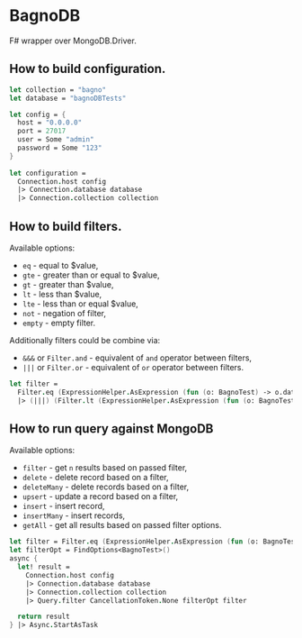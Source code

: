 # BagnoDB

F# wrapper over MongoDB.Driver.

## How to build configuration.

```fsharp
let collection = "bagno"
let database = "bagnoDBTests"

let config = {
  host = "0.0.0.0"
  port = 27017
  user = Some "admin"
  password = Some "123"
}
  
let configuration =
  Connection.host config
  |> Connection.database database
  |> Connection.collection collection
```

## How to build filters.

Available options:
- `eq` - equal to $value,
- `gte` - greater than or equal to $value,
- `gt` - greater than $value,
- `lt` - less than $value,
- `lte` - less than or equal $value,
- `not` - negation of filter,
- `empty` - empty filter.

Additionally filters could be combine via:
- `&&&` or `Filter.and` - equivalent of `and` operator between filters,
- `|||` or `Filter.or` - equivalent of `or` operator between filters.

```fsharp
let filter =
  Filter.eq (ExpressionHelper.AsExpression (fun (o: BagnoTest) -> o.data)) "Bagno"
  |> (|||) (Filter.lt (ExpressionHelper.AsExpression (fun (o: BagnoTest) -> o.value)) 2137)
```

## How to run query against MongoDB

Available options:
- `filter` - get `n` results based on passed filter,
- `delete` - delete record based on a filter,
- `deleteMany` - delete records based on a filter,
- `upsert` - update a record based on a filter,
- `insert` - insert record,
- `insertMany` - insert records,
- `getAll` - get all results based on passed filter options.

```fsharp
let filter = Filter.eq (ExpressionHelper.AsExpression (fun (o: BagnoTest) -> o.data)) "mango"
let filterOpt = FindOptions<BagnoTest>()
async {
  let! result =
    Connection.host config
    |> Connection.database database
    |> Connection.collection collection
    |> Query.filter CancellationToken.None filterOpt filter

  return result
} |> Async.StartAsTask
```
